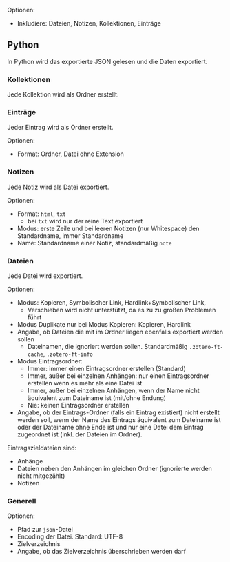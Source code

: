 
Optionen:

- Inkludiere: Dateien, Notizen, Kollektionen, Einträge

## Python

In Python wird das exportierte JSON gelesen und die Daten exportiert.

### Kollektionen

Jede Kollektion wird als Ordner erstellt.

### Einträge

Jeder Eintrag wird als Ordner erstellt.

Optionen:

- Format: Ordner, Datei ohne Extension

### Notizen

Jede Notiz wird als Datei exportiert.

Optionen:

- Format: `html`, `txt`
  - bei `txt` wird nur der reine Text exportiert
- Modus: erste Zeile und bei leeren Notizen (nur Whitespace) den Standardname, immer Standardname
- Name: Standardname einer Notiz, standardmäßig `note`

### Dateien

Jede Datei wird exportiert.

Optionen:

- Modus: Kopieren, Symbolischer Link, Hardlink+Symbolischer Link,
  - Verschieben wird nicht unterstützt, da es zu zu großen Problemen führt
- Modus Duplikate nur bei Modus Kopieren: Kopieren, Hardlink
- Angabe, ob Dateien die mit im Ordner liegen ebenfalls exportiert werden sollen
  - Dateinamen, die ignoriert werden sollen. Standardmäßig `.zotero-ft-cache`, `.zotero-ft-info`
- Modus Eintragsordner:
  - Immer: immer einen Eintragsordner erstellen (Standard)
  - Immer, außer bei einzelnen Anhängen: nur einen Eintragsordner erstellen wenn es mehr als eine Datei ist
  - Immer, außer bei einzelnen Anhängen, wenn der Name nicht äquivalent zum Dateiname ist (mit/ohne Endung)
  - Nie: keinen Eintragsordner erstellen
- Angabe, ob der Eintrags-Ordner (falls ein Eintrag existiert) nicht erstellt werden soll, wenn der Name des Eintrags äquivalent zum Dateiname ist oder der Dateiname ohne Ende ist und nur eine Datei dem Eintrag zugeordnet ist (inkl. der Dateien im Ordner).

Eintragszieldateien sind:

- Anhänge
- Dateien neben den Anhängen im gleichen Ordner (ignorierte werden nicht mitgezählt)
- Notizen

### Generell

Optionen:

- Pfad zur `json`-Datei
- Encoding der Datei. Standard: UTF-8
- Zielverzeichnis
- Angabe, ob das Zielverzeichnis überschrieben werden darf
